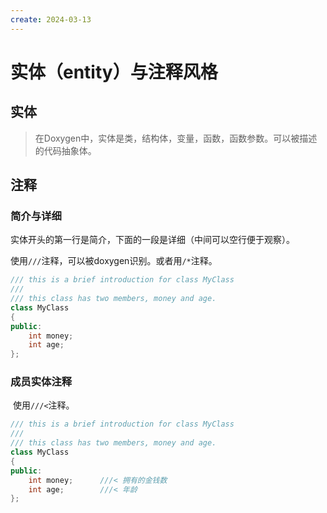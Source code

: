 ```yaml
---
create: 2024-03-13
---
```

# 实体（entity）与注释风格

## 实体

> 在Doxygen中，实体是类，结构体，变量，函数，函数参数。可以被描述的代码抽象体。

## 注释

### 简介与详细

​	实体开头的第一行是简介，下面的一段是详细（中间可以空行便于观察）。

​	使用`///`注释，可以被doxygen识别。或者用`/*`注释。

```C++
/// this is a brief introduction for class MyClass
///
/// this class has two members, money and age.
class MyClass
{
public:
    int money;
    int age;
};


```

### 成员实体注释

​	使用`///<`注释。

```c++
/// this is a brief introduction for class MyClass
///
/// this class has two members, money and age.
class MyClass
{
public:
    int money;		///< 拥有的金钱数
    int age;		///< 年龄
};


```

